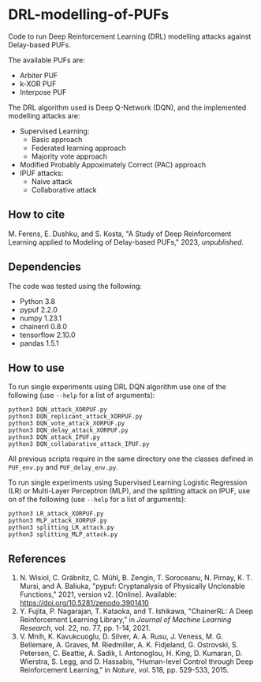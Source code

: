 # DRL-modelling-of-PUFs

Code to run Deep Reinforcement Learning (DRL) modelling attacks against Delay-based PUFs.

The available PUFs are:
 - Arbiter PUF
 - k-XOR PUF
 - Interpose PUF

The DRL algorithm used is Deep Q-Network (DQN), and the implemented modelling attacks are:
 - Supervised Learning:
   * Basic approach
   * Federated learning approach
   * Majority vote approach
 - Modified Probably Appoximately Correct (PAC) approach
 - IPUF attacks:
   * Naive attack
   * Collaborative attack

## How to cite

M. Ferens, E. Dushku, and S. Kosta, "A Study of Deep Reinforcement Learning applied to Modeling of Delay-based PUFs," 2023, *unpublished*.

## Dependencies

The code was tested using the following:
 - Python 3.8
 - pypuf 2.2.0
 - numpy 1.23.1
 - chainerrl 0.8.0
 - tensorflow 2.10.0
 - pandas 1.5.1

## How to use

To run single experiments using DRL DQN algorithm use one of the following (use `--help` for a list of arguments):
```
python3 DQN_attack_XORPUF.py
python3 DQN_replicant_attack_XORPUF.py
python3 DQN_vote_attack_XORPUF.py
python3 DQN_delay_attack_XORPUF.py
python3 DQN_attack_IPUF.py
python3 DQN_collaborative_attack_IPUF.py
```
All previous scripts require in the same directory one the classes defined in `PUF_env.py` and `PUF_delay_env.py`.

To run single experiments using Supervised Learning Logistic Regression (LR) or Multi-Layer Perceptron (MLP), and the splitting attack on IPUF, use on of the following (use `--help` for a list of arguments):
```
python3 LR_attack_XORPUF.py
python3 MLP_attack_XORPUF.py
python3 splitting_LR_attack.py
python3 splitting_MLP_attack.py
```

## References

1. N. Wisiol, C. Gräbnitz, C. Mühl, B. Zengin, T. Soroceanu, N. Pirnay, K. T. Mursi, and A. Baliuka, "pypuf: Cryptanalysis of Physically Unclonable Functions," 2021, version v2. [Online]. Available: https://doi.org/10.5281/zenodo.3901410
2. Y. Fujita, P. Nagarajan, T. Kataoka, and T. Ishikawa, "ChainerRL: A Deep Reinforcement Learning Library," in *Journal of Machine Learning Research*, vol. 22, no. 77, pp. 1-14, 2021.
3. V. Mnih, K. Kavukcuoglu, D. Silver, A. A. Rusu, J. Veness, M. G. Bellemare, A. Graves, M. Riedmiller, A. K. Fidjeland, G. Ostrovski, S. Petersen, C. Beattie, A. Sadik, I. Antonoglou, H. King, D. Kumaran, D. Wierstra, S. Legg, and D. Hassabis, "Human-level Control through Deep Reinforcement Learning," in *Nature*, vol. 518, pp. 529-533, 2015.
